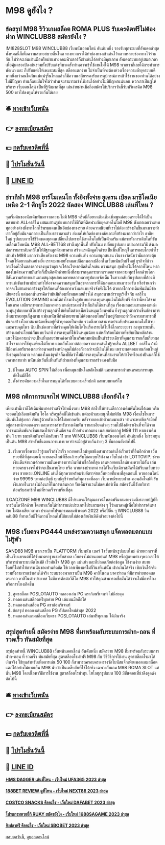 # M98 ดูยังไง ?
## ข้อสรุป M98 รีวิวเกมสล็อต ROMA PLUS รับเครดิตฟรีไม่ต้องฝาก WINCLUB88 สมัครยังไง ?
IMI828SLOT M98 WINCLUB88 เว็บพนันออนไลน์ อันดับหนึ่ง รองรับทุกระบบที่อัพเดตล่าสุด ทั้งหมดนี้ก็เพื่อความสบายสบายลื่นไหล ทางพวกเราได้ทำช่องทางเข้าเล่นไว้หลากหลายช่องทางไว้ร่วมกัน ไม่ว่าจะเล่นผ่านมือหรือผ่านทางคอมพิวเตอร์ก็เข้าเล่นได้อย่างมีคุณภาพ อัพเดตระบบอยู่เสมอเวลา เพื่อคุ้มครองป้องกันรวมทั้งปรับแต่งที่บางครั้งท่านอาจเข้าใช้งานไม่ได้ M98 พวกเราก็เลยได้กระทำการพัฒนา และ ก็ปรับแต่งให้เหมาะสมที่สุด สล็อตแตกง่าย ไม่จำเป็นที่จะต้องห่วงเรื่องความล้ำยุคระบบดีมากยิ่งกว่าคนใดกันแน่แน่ๆรื่นไหลแล้วก็มีความเสถียรรองรับการอุปกรณ์การเข้าใช้งานของท่านได้อย่างไม่มีปัญหา ท่านก็เลยมั่นใจได้ว่าท่านจะสามารถเข้าใช้งานได้อย่างไม่มีปัญหาแน่นอน พวกเราเป็นผู้ให้บริการ เว็บออนไลน์ เป็นที่รู้จักมากที่สุด เล่นง่ายผ่านมือถือสมัครใช้บริการวันนี้รับฟรีเครดิต M98 500 เอาไปลงทุนให้รวยกันได้เลย

## 🛎 [ทางเข้าเว็บพนัน](https://bit.ly/3SdLNi2)
## 👉 [ลงทะเบียนสมัคร](https://bit.ly/3SdLNi2)
## 💵 [กดรับเครดิตที่นี่](https://bit.ly/3dyRKHj)
## 👑 [โปรโมชั่นวันนี้](https://bit.ly/3dyRKHj)
## 📱 [LINE ID](https://bit.ly/3dyRKHj)

## ข่าวกีฬา M98 ยาร์โมเลนโก ทั้งยิงทั้งจ่าย ยูเครน เบียด มาซิโดเนียเหนือ 2-1 ศึกยูโร 2022 นัดสอง WINCLUB88 เล่นที่ไหน ?
จุดเริ่มต้นของนักเดิมพันมาจากความไม่มี M98 หรือมีก็อยากเติมเต็มเพิ่มพูนต่อยอดรายได้ให้เป็นหลายเท่า ALLคาสิโน ผสมผสานรูปแบบการใช้ชีวิตที่ติดพ่วงกับยุคเทคโนโลยี M98 สังเกตเลยว่าแทบทุกอย่างต่างพึ่งพาโลกไร้พรมแดนเป็นอีกช่องทางรวย ด้วยความนิยมที่เราไม่ต้องสร้างมันขึ้นมาเพราะว่าเราก็อยู่กับมันจนกลายเป็นเรื่องธรรมดาแล้ว ส่งผลให้เกิดช่องทางลัดเลาะที่สร้างมากกว่ากำไร อาชีพใหม่ รูปแบบการใช้ชีวิตของทุกคนเปลี่ยนไปเพราะใช้เทคโนโลยีเป็นตัวเสริม แม้กระทั่งการเติบโตที่ขับเคลื่อนเว็บพนัน M98 ALL-BET168 เข้าถึงทุกพื้นที่ ปรับโฉม เปลี่ยนรูปแบบ แปลงกรรมวิธี ส่งผลต่อการยกระดับคาสิโนให้มีฐานลูกค้ามหาศาล สร้างแรงดึงดูดใจด้วยเป็นพื้นที่ใหญ่ในการกอบโกยกำไรเข้าเป๋า M98 มากกว่าเสียงหัวเราะ M98 ความบันเทิง ความสนุกสนาน เงินรางวัลนับว่ามีผลกระตุ้นใจคนให้อยากเล่นอย่างยิ่ง เราจะมาเผยทั้งหมดเปลือกนอกเปลือกในเว็บพนันยักษ์ใหญ่ ธุรกิจที่ก้าวกระโดดไวในตลาดการลงทุนว่าคุณจะได้อะไรหากตัดสินใจเล่น
ความสนุก สุขที่หาไม่ได้จากที่ไหน หากมองในด้านความบันเทิงก็เป็นอีกตัวช่วยหนึ่งที่สามารถฉุดกระชากเราออกจากความทุกข์โศกด้วยโลกสีสันความท้าทายผ่านเกมสนุกสุดผ่อนคลายหลกาหลายรูปแบบจัดเต็ม ในทางกลับกันรูปแบบที่ต้องมีการแข่งขันเข้ามาปะปนทำให้อาจลดความสนุกเป็นสุขจากการที่ได้ผลตอบแทนมารองรับ หรือร้านกว่าอาจจะไม่สามารถสร้างสุขให้กับคนที่ต้องการหวังผลแบบจริงจังพังไม่ได้ ด้วยกลไกการเดิมพันมันมีข้อเสียตรงนี้ แต่นอกนั้นเราคิดว่ามันมีเกือบทั้งหมดเลยก็ว่าได้ สนุกสนานสำราญเริงใจกับ คาสิโน EVOLUTION GAMING แถมได้กำไรมาในรูปแบบการลงทุนหมุนเงินไม่เสียฟรี ดีกว่านี้หาได้จากไหนหรอ
เสถียรภาพการเงินมหาศาล แหล่งระดมกำไรเก็บกินได้นานที่สุด เรื่องผลตอบแทนของแหล่งลงทุนรูปแบบคาสิโนสร้างฐานลูกค้าให้เติบโตด้วยเม็ดเงินหมุนเวียนพนัน ยิ่งฐานลูกค้ากว้างขึ้นอัตราการสั่งสมระดมทุนก็สูงตาม แฟนพนันที่กำลังพยายามไล่ต้อนกอบโกยก็ขึ้นอยู่กับพละกำลังความสามารถที่มันจะสร้างโอกาสมากน้อยขึ้นอยู่ที่ตัวบุคคลเป็นหลัก รวมถึงหากสามารถประคับประคองเกมไม่ให้จบและควบคุมไหว นับเป็นช่องทางที่สร้างคุณให้เติบโตในเรื่องรายได้ไปได้ไกลระยะยาว ลงทุนระยะสั้น สร้างผลประโยชน์กันแบบวินาที
การลงทุนที่ใช้เงินหมุนน้อย แค่หลักร้อยไม่ยากที่ขยับเป็นหลักล้าน แนวโน้มความน่าจะเป็นเห็นเลยว่าแหล่งคาสิโนหรือเกมพนันเป็นตัวช่วยเดียวที่คุณสามารถเก็บเกี่ยวผลกำไรจากการใช้ทุนเพียงไม่กี่บาท แลกกับโอกาสต่อยอดจากการเล่นไม่รู้จบสิ้น ALLBET คาสิโน ถ้ามีฝีมือหน่อยรับรองเลยว่าอนาคตข้างหน้าคุณไม่ต้องกังวลว่าจะมีเงินใช้ไหม เพราะผลตอบแทนก้อนใหญ่ยังรอคุณอีกมาก หากมองในแง่ธุรกิจก็คงชี้ชัดว่าไม่มีการลงทุนไหนที่สามารถให้กำไรหรือแบ่งปันผลก็ใช้เวลาหลายเท่า พนันเล่นวันนี้เห็นทันทีส่วนต่างที่คุณสามารถสร้างเองกับมือ
1. มีโหมด AUTO SPIN ให้เลือก เพื่อหมุนสปินโดยอัตโนมัติ และสามารถกำหนดรอบการหมุนอัตโนมัติได้
2. ตั้งค่าระดับความเร็วในการหมุนได้ทั้งแบบความเร็วปกติ และแบบเทอร์โบ

## M98 กติกาการแจกไพ่ WINCLUB88 เลือกยังไง ?
เพียงเท่านี้เราก็ได้เดิมพันบาคาร่าเสร็จไปหนึ่งรอบ M98 ต่อไปให้ท่านเลือกวางเดิมพันใหม่ได้เลย หรือจะออกไปเลือกเดิมพัน ไฮโล หรือรูเล็ตก็ได้เช่นกัน แต่ละตัวเกมสนุกไม่แพ้กัน M98 เงื่อนไขในการเดิมพันไม่ยุ่งยาก เรียนรู้ด้วยตัวเองได้ไม่อยากครับ
หลังจากกดเข้าตัวเกมมาแล้ว ท่านจะพบกับเจ้ามือที่อยู่กลางหน้าจอของเรา และตารางสำหรับวางเดิมพัน รายละเอียดต่างๆ รวมไปถึงอัตราเงินที่จะได้จากการชนะเดิมพันจะขึ้นแสดงให้เราเห็นชัดเจน ตัวอย่างหากแทง เพลเยอร์ออกคู่ M98 111 หากเราเดิมพัน 1 บาท ชนะเดิมพันจะได้กลับมา 11 บาท WINCLUB88 เว็บพนันออนไลน์ อันดับหนึ่ง ไม่รวมทุนเป็นต้น M98 สำหรับขั้นตอนการแทงบาคาร่าจะมีอยู่ด้วยกันง่ายๆ 3 ขั้นตอนดังต่อไปนี้
1. เว็บหวยซื้อหวยเร็วรู้ผลเร็วกำไรเร็ว หวยออนไลน์ทุกชนิดสามารถเล่นได้เร็วกว่าที่อื่นอีกด้วย เว็บหวยที่ดีที่สุดตอนนี้ หวยออนไลน์ที่ซื้อแล้วรอรับโชคแบบไร้กังวล เว็บไซต์ เข้า LOTTOVIP. ชำระเงินเต็มจำนวนด้วยความมั่นคงทางการเงินที่น่าเชื่อถือที่สุด เล่นหวยออนไลน์แทงหวยไม่อั้น เล่นหวยครบวงจรไม่ว่าจะเป็นหวยไทย หรือ หวยต่างประเทศ หาได้ในเว็บเดียวสมัครได้ฟรีบนเว็บหวยตรง ขายหวย.ONLINE เล่นได้ทุกหวยพร้อมรับอัตราจ่ายเว็บหวยที่แพงที่สุดตอนนี้ หวยออนไลน์จ่าย 99995 บาทต่อบัญชี ทุกบัญชีจ่ายทันทีทุกงวดที่ออก เว็บหวยมีระบบฝาก-ถอนอัตโนมัติ รับเงินภายในเวลาไม่ถึงนาทีในการเล่นหวย รับเต็มจำนวนไม่ลดเปอร์เซ็น สมัครวันนี้รับบริการต้อนรับสมาชิกใหม่ที่รวดเร็วราบรื่นที่สุด

ILOADZONE M98 WINCLUB88 มีโปรแกรมให้คุณดาวน์โหลดฟรีมากมายรวมถึงระบบปฏิบัติการวินโดว์อีกด้วย โดยทางเว็บได้ทำการแบ่งประเภทโปรแกรมต่าง ๆ ไว้หมวดหมู่เพื่อให้ทำการค้นหาง่าย ไม่ต้องเสียเวลาหา ประเภทโปรแกรมคอมพิวเตอร์ 2022 หรือปีอื่น ๆ WINCLUB88 วินคลับ88 ที่ทางเว็บมีให้ดาวน์โหลดไปใช้แบบไม่ต้องเสียเงินมีดังตัวอย่างต่อไปนี้

## M98 เว็บตรง PG444 แหล่งรวมความสนุก แจ็คพอตแตกแบบไม่รู้ตัว
SAND88 M98 พวกเราเป็น PLATFORM เว็บพนัน เบอร์ 1 เว็บพนันรูปแบบใหม่ ด้วยพวกเราที่เป็นเว็บแบรนด์ที่ได้รับมาตราฐานระดับสากล เว็บตรงไม่ผ่านเอเย่นต์ M98 หรือผู้แทนต่างๆพวกเราให้บริการผ่านระบบอัตโนมัติ เร็วทันใจ M98 ถูก แม่นยำ และก็ปลอดภัยต่อข้อมูล ใช้งานง่าย สบาย โดยที่ไม่ทำให้การพนันของท่านติดขัด ใช้เวลาเพียงแค่ไม่กี่วินาทีแค่นั้น ฝากเงินได้จริง เบิกเงินได้จริง รวมทั้งสามารถเข้าเล่นได้จริง ระบบของพวกเราเป็น M98 คาสิโนสด บาคาร่าสด ที่มีการถ่ายทอดสดตรงจาก คาสิโนต่างประเทศ ไม่มีการตัดต่อวีดีโอ M98 ทำให้คุณสามารถเชื่อมั่นได้ว่าจะไม่มีการโกงหรือการโกงเกิดขึ้น
1. สูตรสล็อต PGSLOTAUTO ทดลองเล่น PG ดราก้อนรีเจนท์ ไม่มีสะดุด
2. ทดลองเล่นสล็อตฟรีทุกค่าย PG เล่นบนมือถือได้
3. ทดลองเล่นสล็อต PG ดราก้อนรีเจนท์
4. ข้อสรุป ทดลองเล่นสล็อต PG อัปเดตใหม่ล่าสุด 2022
5. ทดลองเล่นเกมสล็อตเว็บตรง PGSLOTAUTO เล่นฟรีทุกเกม ได้เงินจริง

## สรุปสุดท้ายนี้ สมัครง่าย M98 ที่มาพร้อมกับระบบการฝาก-ถอน ที่ รวดเร็ว ทันสมัยที่สุด
สรุปสุดท้ายนี้ WINCLUB88 เว็บพนันออนไลน์ อันดับหนึ่ง สมัครง่าย M98 ที่มาพร้อมกับระบบการฝาก-ถอน ที่ รวดเร็ว ทันสมัยที่สุด สูตรสล็อตโรม่าฟรี M98 กับ วิธีวิธีการใช้งาน สูตรสล็อตโรม่าได้เงินจริง ใช้ทุนสำหรับเพื่อการเล่น 50 100 ก็สามารถครอบครองรางวัลโบนัสแจ็กเพียงพอตเกมสล็อตแตกได้อย่างไม่ยากเย็น M98 นับว่าเป็นเคล็บลับที่ใช้ได้จริง เฉพาะกับเกม M98 ROMA SLOT แค่นั้น M98 โดยเนื้อหาวิธีการใช้งาน สูตรสล็อตโรม่าทุน ไฮโลทุกรูปแบบ 100 มีขั้นตอนที่น่าดึงดูดดังต่อไปนี้

## 🛎 [ทางเข้าเว็บพนัน](https://bit.ly/3SdLNi2)
## 👉 [ลงทะเบียนสมัคร](https://bit.ly/3SdLNi2)
## 💵 [กดรับเครดิตที่นี่](https://bit.ly/3dyRKHj)
## 👑 [โปรโมชั่นวันนี้](https://bit.ly/3dyRKHj)
## 📱 [LINE ID](https://bit.ly/3dyRKHj)

#### [HMS DAGGER เล่นที่ไหน - เว็บใหม่ UFA365 2023 ล่าสุด](https://atom.io/themes/hms%20dagger%20เล่นที่ไหน%20-%20เว็บใหม่%20ufa365%202023%20ล่าสุด)
#### [188BET REVIEW ดูที่ไหน - เว็บใหม่ NEXT88 2023 ล่าสุด](https://atom.io/themes/188bet%20review%20ดูที่ไหน%20-%20เว็บใหม่%20next88%202023%20ล่าสุด)
#### [COSTCO SNACKS คืออะไร - เว็บใหม่ DAFABET 2023 ล่าสุด](https://atom.io/themes/costco%20snacks%20คืออะไร%20-%20เว็บใหม่%20dafabet%202023%20ล่าสุด)
#### [โปรแกรมหวยยี่กี RUAY สมัครยังไง - เว็บใหม่ 1688SAGAME 2023 ล่าสุด](https://atom.io/themes/โปรแกรมหวยยี่กี%20ruay%20สมัครยังไง%20-%20เว็บใหม่%201688sagame%202023%20ล่าสุด)
#### [ยิงปลาฟรี คืออะไร - เว็บใหม่ SBOBET 2023 ล่าสุด](https://atom.io/themes/ยิงปลาฟรี%20คืออะไร%20-%20เว็บใหม่%20sbobet%202023%20ล่าสุด)

[ผลบอลวันนี้](https://siamsport.tv "ผลบอลวันนี้"), [ดูบอลออนไลน์](https://siamsport.tv/ดูบอลสด "ดูบอลออนไลน์")